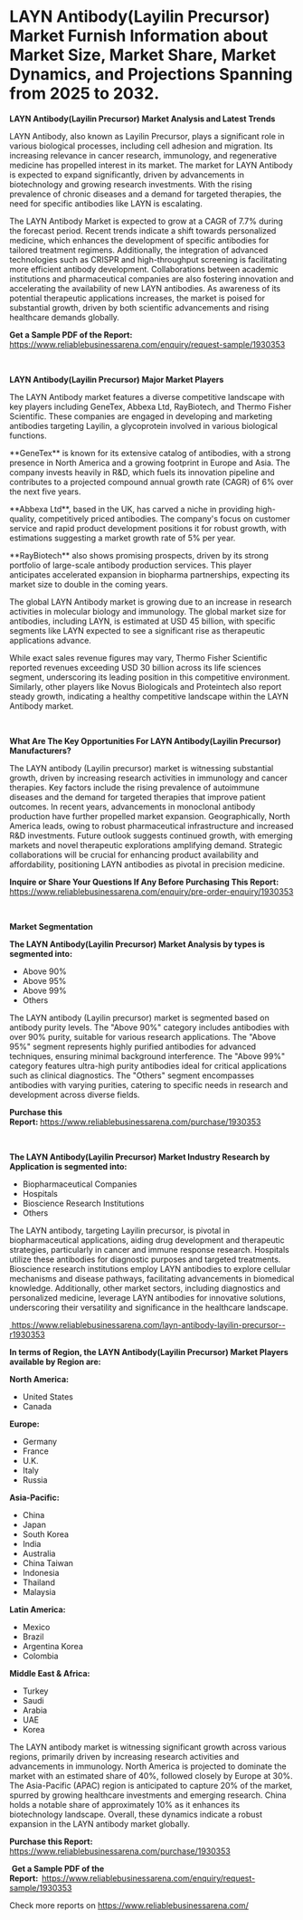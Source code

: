 <p><h1>LAYN Antibody(Layilin Precursor) Market Furnish Information about Market Size, Market Share, Market Dynamics, and Projections Spanning from 2025 to 2032.</h1></p><p><strong>LAYN Antibody(Layilin Precursor) Market Analysis and Latest Trends</strong></p>
<p><p>LAYN Antibody, also known as Layilin Precursor, plays a significant role in various biological processes, including cell adhesion and migration. Its increasing relevance in cancer research, immunology, and regenerative medicine has propelled interest in its market. The market for LAYN Antibody is expected to expand significantly, driven by advancements in biotechnology and growing research investments. With the rising prevalence of chronic diseases and a demand for targeted therapies, the need for specific antibodies like LAYN is escalating.</p><p>The LAYN Antibody Market is expected to grow at a CAGR of 7.7% during the forecast period. Recent trends indicate a shift towards personalized medicine, which enhances the development of specific antibodies for tailored treatment regimens. Additionally, the integration of advanced technologies such as CRISPR and high-throughput screening is facilitating more efficient antibody development. Collaborations between academic institutions and pharmaceutical companies are also fostering innovation and accelerating the availability of new LAYN antibodies. As awareness of its potential therapeutic applications increases, the market is poised for substantial growth, driven by both scientific advancements and rising healthcare demands globally.</p></p>
<p><strong>Get a Sample PDF of the Report:&nbsp;</strong> <a href="https://www.reliablebusinessarena.com/enquiry/request-sample/1930353?utm_campaign=2531&utm_medium=2&utm_source=Github&utm_content=ia&utm_term=29032025&utm_id=layn-antibodylayilin-precursor">https://www.reliablebusinessarena.com/enquiry/request-sample/1930353</a></p>
<p>&nbsp;</p>
<p><strong>LAYN Antibody(Layilin Precursor) Major Market Players</strong></p>
<p><p>The LAYN Antibody market features a diverse competitive landscape with key players including GeneTex, Abbexa Ltd, RayBiotech, and Thermo Fisher Scientific. These companies are engaged in developing and marketing antibodies targeting Layilin, a glycoprotein involved in various biological functions.</p><p>**GeneTex** is known for its extensive catalog of antibodies, with a strong presence in North America and a growing footprint in Europe and Asia. The company invests heavily in R&D, which fuels its innovation pipeline and contributes to a projected compound annual growth rate (CAGR) of 6% over the next five years. </p><p>**Abbexa Ltd**, based in the UK, has carved a niche in providing high-quality, competitively priced antibodies. The company's focus on customer service and rapid product development positions it for robust growth, with estimations suggesting a market growth rate of 5% per year.</p><p>**RayBiotech** also shows promising prospects, driven by its strong portfolio of large-scale antibody production services. This player anticipates accelerated expansion in biopharma partnerships, expecting its market size to double in the coming years.</p><p>The global LAYN Antibody market is growing due to an increase in research activities in molecular biology and immunology. The global market size for antibodies, including LAYN, is estimated at USD 45 billion, with specific segments like LAYN expected to see a significant rise as therapeutic applications advance.</p><p>While exact sales revenue figures may vary, Thermo Fisher Scientific reported revenues exceeding USD 30 billion across its life sciences segment, underscoring its leading position in this competitive environment. Similarly, other players like Novus Biologicals and Proteintech also report steady growth, indicating a healthy competitive landscape within the LAYN Antibody market.</p></p>
<p>&nbsp;</p>
<p><strong>What Are The Key Opportunities For LAYN Antibody(Layilin Precursor) Manufacturers?</strong></p>
<p><p>The LAYN antibody (Layilin precursor) market is witnessing substantial growth, driven by increasing research activities in immunology and cancer therapies. Key factors include the rising prevalence of autoimmune diseases and the demand for targeted therapies that improve patient outcomes. In recent years, advancements in monoclonal antibody production have further propelled market expansion. Geographically, North America leads, owing to robust pharmaceutical infrastructure and increased R&D investments. Future outlook suggests continued growth, with emerging markets and novel therapeutic explorations amplifying demand. Strategic collaborations will be crucial for enhancing product availability and affordability, positioning LAYN antibodies as pivotal in precision medicine.</p></p>
<p><strong>Inquire or Share Your Questions If Any Before Purchasing This Report:</strong> <a href="https://www.reliablebusinessarena.com/enquiry/pre-order-enquiry/1930353?utm_campaign=2531&utm_medium=2&utm_source=Github&utm_content=ia&utm_term=29032025&utm_id=layn-antibodylayilin-precursor">https://www.reliablebusinessarena.com/enquiry/pre-order-enquiry/1930353</a></p>
<p>&nbsp;</p>
<p><strong>Market Segmentation</strong></p>
<p><strong>The LAYN Antibody(Layilin Precursor) Market Analysis by types is segmented into:</strong></p>
<p><ul><li>Above 90%</li><li>Above 95%</li><li>Above 99%</li><li>Others</li></ul></p>
<p><p>The LAYN antibody (Layilin precursor) market is segmented based on antibody purity levels. The "Above 90%" category includes antibodies with over 90% purity, suitable for various research applications. The "Above 95%" segment represents highly purified antibodies for advanced techniques, ensuring minimal background interference. The "Above 99%" category features ultra-high purity antibodies ideal for critical applications such as clinical diagnostics. The "Others" segment encompasses antibodies with varying purities, catering to specific needs in research and development across diverse fields.</p></p>
<p><strong>Purchase this Report:&nbsp;</strong><a href="https://www.reliablebusinessarena.com/purchase/1930353?utm_campaign=2531&utm_medium=2&utm_source=Github&utm_content=ia&utm_term=29032025&utm_id=layn-antibodylayilin-precursor">https://www.reliablebusinessarena.com/purchase/1930353</a></p>
<p>&nbsp;</p>
<p><strong>The LAYN Antibody(Layilin Precursor) Market Industry Research by Application is segmented into:</strong></p>
<p><ul><li>Biopharmaceutical Companies</li><li>Hospitals</li><li>Bioscience Research Institutions</li><li>Others</li></ul></p>
<p><p>The LAYN antibody, targeting Layilin precursor, is pivotal in biopharmaceutical applications, aiding drug development and therapeutic strategies, particularly in cancer and immune response research. Hospitals utilize these antibodies for diagnostic purposes and targeted treatments. Bioscience research institutions employ LAYN antibodies to explore cellular mechanisms and disease pathways, facilitating advancements in biomedical knowledge. Additionally, other market sectors, including diagnostics and personalized medicine, leverage LAYN antibodies for innovative solutions, underscoring their versatility and significance in the healthcare landscape.</p></p>
<p><a href="https://www.reliablebusinessarena.com/layn-antibody-layilin-precursor--r1930353?utm_campaign=2531&utm_medium=2&utm_source=Github&utm_content=ia&utm_term=29032025&utm_id=layn-antibodylayilin-precursor">&nbsp;https://www.reliablebusinessarena.com/layn-antibody-layilin-precursor--r1930353</a></p>
<p><strong>In terms of Region, the LAYN Antibody(Layilin Precursor) Market Players available by Region are:</strong></p>
<p>
    <p> <strong> North America: </strong>
        <ul>
            <li>United States</li>
            <li>Canada</li>
        </ul>
        </p> 
    <p> <strong> Europe: </strong>
        <ul>
            <li>Germany</li>
            <li>France</li>
            <li>U.K.</li>
            <li>Italy</li>
            <li>Russia</li>
        </ul>
        </p> 
    <p> <strong> Asia-Pacific: </strong>
        <ul>
            <li>China</li>
            <li>Japan</li>
            <li>South Korea</li>
            <li>India</li>
            <li>Australia</li>
            <li>China Taiwan</li>
            <li>Indonesia</li>
            <li>Thailand</li>
            <li>Malaysia</li>
        </ul>
        </p> 
    <p> <strong> Latin America: </strong>
        <ul>
            <li>Mexico</li>
            <li>Brazil</li>
            <li>Argentina Korea</li>
            <li>Colombia</li>
        </ul>
        </p> 
    <p> <strong> Middle East & Africa: </strong>
        <ul>
            <li>Turkey</li>
            <li>Saudi</li>
            <li>Arabia</li>
            <li>UAE</li>
            <li>Korea</li>
        </ul>
    </p>
    </p>
<p><p>The LAYN antibody market is witnessing significant growth across various regions, primarily driven by increasing research activities and advancements in immunology. North America is projected to dominate the market with an estimated share of 40%, followed closely by Europe at 30%. The Asia-Pacific (APAC) region is anticipated to capture 20% of the market, spurred by growing healthcare investments and emerging research. China holds a notable share of approximately 10% as it enhances its biotechnology landscape. Overall, these dynamics indicate a robust expansion in the LAYN antibody market globally.</p></p>
<p><strong>Purchase this Report: </strong><a href="https://www.reliablebusinessarena.com/purchase/1930353?utm_campaign=2531&utm_medium=2&utm_source=Github&utm_content=ia&utm_term=29032025&utm_id=layn-antibodylayilin-precursor">https://www.reliablebusinessarena.com/purchase/1930353</a></p>
<p>&nbsp;<strong>Get a Sample PDF of the Report:&nbsp;&nbsp;</strong><a href="https://www.reliablebusinessarena.com/enquiry/request-sample/1930353?utm_campaign=2531&utm_medium=2&utm_source=Github&utm_content=ia&utm_term=29032025&utm_id=layn-antibodylayilin-precursor">https://www.reliablebusinessarena.com/enquiry/request-sample/1930353</a></p>
<p><strong></strong></p>
<p>Check more reports on <a href="https://www.reliablebusinessarena.com/?utm_campaign=2531&utm_medium=2&utm_source=Github&utm_content=ia&utm_term=29032025&utm_id=layn-antibodylayilin-precursor">https://www.reliablebusinessarena.com/</a></p>